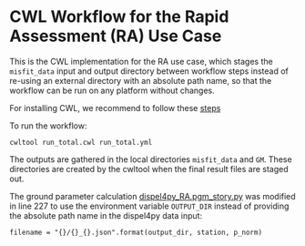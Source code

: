 # CWL Workflow for the Rapid Assessment (RA) Use Case

This is the CWL implementation for the RA use case, which 
stages the `misfit_data` input and output directory between workflow steps
instead of re-using an external directory with an absolute path name,
so that the workflow can be run on any platform without changes.


For installing CWL, we recommend to follow these [steps](https://github.com/common-workflow-language/cwltool) 

To run the workflow:
```
cwltool run_total.cwl run_total.yml
```

The outputs are gathered in the local directories `misfit_data` and `GM`.
These directories are created by the cwltool when the final result files are 
staged out.

The ground parameter calculation [dispel4py_RA.pgm_story.py](dispel4py_RA.pgm_story.py)
was modified in line 227 to use the environment variable `OUTPUT_DIR` instead
of providing the absolute path name in the dispel4py data input:
```
filename = "{}/{}_{}.json".format(output_dir, station, p_norm)
```
